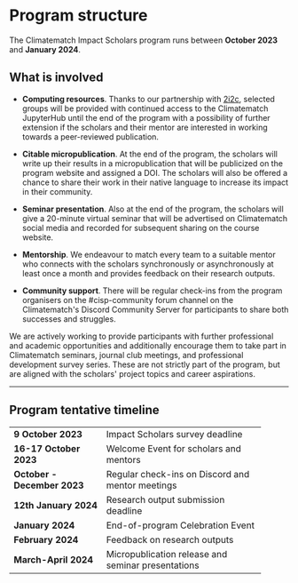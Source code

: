 # Program structure

The Climatematch Impact Scholars program runs between **October 2023** and **January 2024**.

## **What is involved**
- **Computing resources**. Thanks to our partnership with [2i2c](https://2i2c.org/), selected groups will be provided with continued access to the Climatematch JupyterHub until the end of the program with a possibility of further extension if the scholars and their mentor are interested in working towards a peer-reviewed publication. 

- **Citable micropublication**. At the end of the program, the scholars will write up their results in a micropublication that will be publicized on the program website and assigned a DOI. The scholars will also be offered a chance to share their work in their native language to increase its impact in their community.

- **Seminar presentation**. Also at the end of the program, the scholars will give a 20-minute virtual seminar that will be advertised on Climatematch social media and recorded for subsequent sharing on the course website.

- **Mentorship**. We endeavour to match every team to a suitable mentor who connects with the scholars synchronously or asynchronously at least once a month and provides feedback on their research outputs. 

- **Community support**. There will be regular check-ins from the program organisers on the #cisp-community forum channel on the Climatematch's Discord Community Server for participants to share both successes and struggles.

We are actively working to provide participants with further professional and academic opportunities and additionally encourage them to take part in Climatematch seminars, journal club meetings, and professional development survey series. These are not strictly part of the program, but are aligned with the scholars' project topics and career aspirations.

---
## **Program tentative timeline**
<table style="width:90%">
<tr>
    <td><b>9 October 2023</b></td>
    <td>Impact Scholars survey deadline</td>
</tr>
<tr>
    <td><b>16-17 October 2023</b></td>
    <td>Welcome Event for scholars and mentors</td>
</tr>
<tr>
    <td><b>October - December 2023</b></td>
    <td>Regular check-ins on Discord and mentor meetings</td>
</tr>
<tr>
    <td><b>12th January 2024</b></td>
    <td>Research output submission deadline</td>
</tr>
<tr>
    <td><b>January 2024</b></td>
    <td>End-of-program Celebration Event</td>
</tr>
<tr>
    <td><b>February 2024</b></td>
    <td>Feedback on research outputs</td>
</tr>
<tr>
    <td><b>March-April 2024</b></td>
    <td>Micropublication release and seminar presentations</td>
</tr>
</table>
